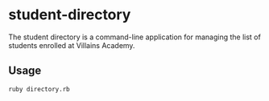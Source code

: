 # student-directory

The student directory is a command-line application for managing the list of 
students enrolled at Villains Academy.

## Usage

```shell
ruby directory.rb
```